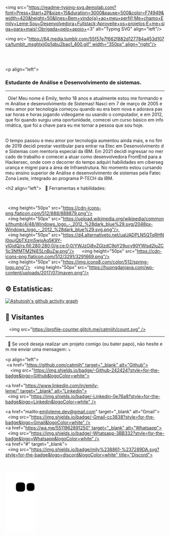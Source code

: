 <div> 
  
 <img src="https://readme-typing-svg.demolab.com?font=Press+Start+2P&size=15&duration=3000&pause=500&color=F74949&width=420&height=50&lines=Bem+vindo{a}+ao+meu+perfil!;Me+chamo+Emily+Leme;Sou+Desenvolvedora+Fullstack;Aproveite+os+projetos;E+me+siga+para+mais!;Obrigada+pelo+apoio+<3" alt="Typing SVG" align="left"/> 
  
 <img src="https://64.media.tumblr.com/55f57e7f662f882d127784a453d107ca/tumblr_msghlxjj0p1qbu2bao1_400.gif" width="350px" align="right"/> 
 </div> 
  
 <br><br> 
  
 <p align="left"> 
  
 <h3>Estudante de Análise e Desenvolvimento de sistemas.</h3> 
  
 <hr> 
  
   Oiie! Meu nome é Emily, tenho 18 anos e atualmente estou me formando em Análise e desenvolvimento de Sistemas! Nasci em 7 de março de 2005 e meu amor por tecnologia começou quando eu era bem nova e adorava passar horas e horas jogando videogame ou usando o computador, e em 2012, que foi quando surgiu uma oportunidade, comecei um curso básico em informática, que foi a chave para eu me tornar a pessoa que sou hoje.<br/><br/> 
  
 O tempo passou e meu amor por tecnologia aumentou ainda mais, e no fim de 2019 decidi prestar vestibular para entrar na Etec em Desenvolvimento de Sistemas com mentoria especial da IBM. Em 2021 decidi ingressar no mercado de trabalho e comecei a atuar como desenvolvedora FrontEnd para a Hackersec, onde com o decorrer do tempo adquiri habilidades em cibersegurança e migrei para a área de Infraestrutura. No momento estou cursando meu ensino superior de Análise e desenvolvimento de sistemas pela Fatec Zona Leste, integrado ao programa P-TECH da IBM. 
 </p> 
  
 <h2 align="left"> 
   🚀 Ferramentas e habilidades: 
 </h2> 
  
 <div> 
   <img height="50px" src="https://assets.univesp.br/novotec/codepen/unidade4/html5.png"/> 
   <img height="50px" src="https://logospng.org/download/css-3/logo-css-3-2048.png"/> 
   <img height="50px" src="https://logospng.org/download/javascript/logo-javascript-icon-1024.png"/> 
    
   <img height="50px" src="https://upload.wikimedia.org/wikipedia/commons/thumb/b/b2/Bootstrap_logo.svg/1280px-Bootstrap_logo.svg.png"/> 
   <img height="50px" src="https://seeklogo.com/images/J/jquery-logo-CFE6ECE363-seeklogo.com.png"/> 
    
   <img height="50px" src="https://www.cursou.com.br/wp-content/uploads/2017/10/Curso-de-PHP-PSRs.png"/> 
   <img height="50px" src="https://www.freepnglogos.com/uploads/logo-mysql-png/logo-mysql-mysql-logo-png-images-are-download-crazypng-21.png"/> 
   <img height="50px" src="https://upload.wikimedia.org/wikipedia/commons/thumb/0/06/Kotlin_Icon.svg/2048px-Kotlin_Icon.svg.png"/> 
   <img height="50px" src="https://seeklogo.com/images/K/kali-linux-logo-AED181186E-seeklogo.com.png"/> 
   <img height="50px" src="https://upload.wikimedia.org/wikipedia/commons/thumb/a/a7/React-icon.svg/2300px-React-icon.svg.png"/> 
   <img height="50px" src="https://upload.wikimedia.org/wikipedia/commons/4/4c/Typescript_logo_2020.svg"/> 
    
   <img height="50px" src="https://cdn-icons-png.flaticon.com/512/5968/5968322.png"/> 
   <img height="50px" src="https://cdn.freelogovectors.net/wp-content/uploads/2022/01/prisma_logo-freelogovectors.net_.png"/> 
   <img height="50px" src="https://upload.wikimedia.org/wikipedia/commons/thumb/9/9a/Laravel.svg/1969px-Laravel.svg.png"/> 
  
   <img height="50px" src="https://cdn-icons-png.flaticon.com/512/888/888879.png"/> 
   <img height="50px" src="https://upload.wikimedia.org/wikipedia/commons/thumb/4/48/Windows_logo_-_2012_%28dark_blue%29.svg/2048px-Windows_logo_-_2012_%28dark_blue%29.svg.png"/>  
   <img height="50px" src="https://d4.alternativeto.net/uaUADPLN5QTqRHNl0qujQbTXzm5wjsAq5K9Y-ylGjdQ/rs:fill:280:280:0/g:ce:0:0/YWJzOi8vZGlzdC9pY29ucy90YWlsd2luZC1jc3NfMTM2NjE5LnBuZw.png"/> 
    
   <img height="50px" src="https://cdn-icons-png.flaticon.com/512/3291/3291669.png"/> 
   <img height="50px" src="https://img.icons8.com/color/512/spring-logo.png"/> 
   <img height="50px" src="https://huongdanjava.com/wp-content/uploads/2017/07/maven.png"/> 
    
   </div> 
  
 </hr> 
  
 <h2>⚙️ Estatísticas:</h2> 
  
 [![Ashutosh's github activity graph](https://github-readme-activity-graph.cyclic.app/graph?username=catmiih&bg_color=141414&color=ffffff&line=7a25a7&point=ffffff&area=true&hide_border=true)](https://github.com/ashutosh00710/github-readme-activity-graph) 
   
  <h2>🧑 Visitantes </h2> 
   
  <img src="https://profile-counter.glitch.me/catmiih/count.svg" /> 
 <hr> 
  
 <p> 
   🤝 Se você deseja realizar um projeto comigo (ou bater papo), não hesite em me enviar uma mensagem: ⤵️ 
 </p> 
  
 <p align="left"> 
  <a href="https://github.com/catmiih" target="_blank" alt="Github"> 
     <img src="https://img.shields.io/badge/-Github-242424?style=for-the-badge&logo=Github&logoColor=white"> 
 </a> 
  
 <a href="https://www.linkedin.com/in/emily-leme/" target="_blank" alt="Linkedin"> 
   <img src="https://img.shields.io/badge/-Linkedin-0e76a8?style=for-the-badge&logo=Linkedin&logoColor=white" /> 
 </a> 
  
 <a href="mailto:emilyleme.dev@gmail.com" target="_blank" alt="Gmail"> 
   <img src="https://img.shields.io/badge/-Gmail-cc3838?style=for-the-badge&logo=Gmail&logoColor=white" /> 
 </a> 
    
 <a href="https://wa.me/5511962891250" target="_blank" alt="Whatsapp"> 
   <img src="https://img.shields.io/badge/-Whatsapp-3BB332?style=for-the-badge&logo=Whatsapp&logoColor=white" /> 
 </a> 
    
 <a href="#" target="_blank"> 
   <img src="https://img.shields.io/badge/mily%238861-%237289DA.svg?style=for-the-badge&logo=discord&logoColor=white" title="Discord"></a>  
 </p>   
  
 ![snake gif](https://github.com/catmiih/catmiih/blob/output/github-contribution-grid-snake.svg)